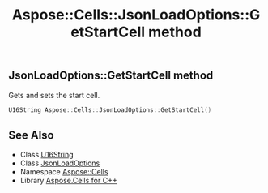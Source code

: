 ﻿---
title: Aspose::Cells::JsonLoadOptions::GetStartCell method
linktitle: GetStartCell
second_title: Aspose.Cells for C++ API Reference
description: 'Aspose::Cells::JsonLoadOptions::GetStartCell method. Gets and sets the start cell in C++.'
type: docs
weight: 600
url: /cpp/aspose.cells/jsonloadoptions/getstartcell/
---
## JsonLoadOptions::GetStartCell method


Gets and sets the start cell.

```cpp
U16String Aspose::Cells::JsonLoadOptions::GetStartCell()
```

## See Also

* Class [U16String](../../u16string/)
* Class [JsonLoadOptions](../)
* Namespace [Aspose::Cells](../../)
* Library [Aspose.Cells for C++](../../../)
